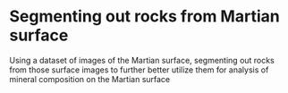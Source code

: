 # Segmenting out rocks from Martian surface

Using a dataset of images of the Martian surface, segmenting out rocks from those surface images to further better utilize them for analysis of mineral composition on the Martian surface
